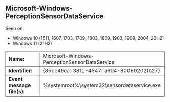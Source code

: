 ## Microsoft-Windows-PerceptionSensorDataService

Seen on:
* Windows 10 (1511, 1607, 1703, 1709, 1803, 1809, 1903, 1909, 2004, 20H2)
* Windows 11 (21H2)

<table border="1" class="docutils">
  <tbody>
    <tr>
      <td><b>Name:</b></td>
      <td>Microsoft-Windows-PerceptionSensorDataService</td>
    </tr>
    <tr>
      <td><b>Identifier:</b></td>
      <td>{85be49ea-38f1-4547-a604-80060202fb27}</td>
    </tr>
    <tr>
      <td><b>Event message file(s):</b></td>
      <td>%systemroot%\system32\sensordataservice.exe</td>
    </tr>
  </tbody>
</table>

&nbsp;

